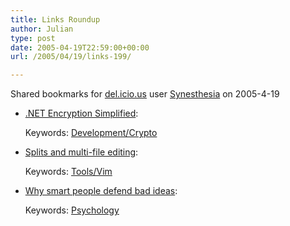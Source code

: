 ```yaml
---
title: Links Roundup
author: Julian
type: post
date: 2005-04-19T22:59:00+00:00
url: /2005/04/19/links-199/

---
```

Shared bookmarks for [del.icio.us][1] user  [Synesthesia][2] on 2005-4-19

  * [.NET Encryption Simplified][3]:
   
    Keywords: [Development/Crypto][4]
  * [Splits and multi-file editing][5]:
   
    Keywords: [Tools/Vim][6]
  * [Why smart people defend bad ideas][7]:
   
    Keywords: [Psychology][8]

 [1]: https://del.icio.us/
 [2]: https://del.icio.us/synesthesia
 [3]: https://www.codeproject.com/useritems/SimpleEncryption.asp "https://www.codeproject.com/useritems/SimpleEncryption.asp"
 [4]: https://del.icio.us/synesthesia/Development/Crypto
 [5]: https://www.jmcpherson.org/windows.html "https://www.jmcpherson.org/windows.html"
 [6]: https://del.icio.us/synesthesia/Tools/Vim
 [7]: https://www.scottberkun.com/essays/essay40.htm "https://www.scottberkun.com/essays/essay40.htm"
 [8]: https://del.icio.us/synesthesia/Psychology